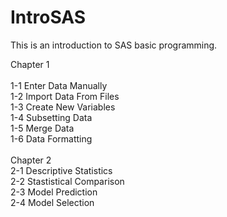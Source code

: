 # IntroSAS
This is an introduction to SAS basic programming.

Chapter 1\
\
1-1 Enter Data Manually\
1-2 Import Data From Files\
1-3 Create New Variables\
1-4 Subsetting Data\
1-5 Merge Data\
1-6 Data Formatting \
\
Chapter 2\
2-1 Descriptive Statistics\
2-2 Stastistical Comparison\
2-3 Model Prediction\
2-4 Model Selection
